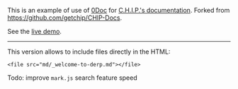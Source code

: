 This is an example of use of [0Doc](https://github.com/josephernest/0Doc) for [C.H.I.P.'s documentation](http://docs.getchip.com/chip.html). Forked from https://github.com/getchip/CHIP-Docs.

See the [live demo](https://josephernest.github.io/0Doc-chip).

___

This version allows to include files directly in the HTML:

    <file src="md/_welcome-to-derp.md"></file>

Todo: improve `mark.js` search feature speed